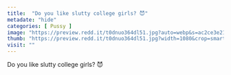 ```yaml
---
title:  "Do you like slutty college girls? 😈"
metadate: "hide"
categories: [ Pussy ]
image: "https://preview.redd.it/t0dnuo364dl51.jpg?auto=webp&s=ac2ce3e2166933aae795226321a064877ec8dd1e"
thumb: "https://preview.redd.it/t0dnuo364dl51.jpg?width=1080&crop=smart&auto=webp&s=59d855610eefd3355476f03193cc4b9000f779c6"
visit: ""
---
```

Do you like slutty college girls? 😈
